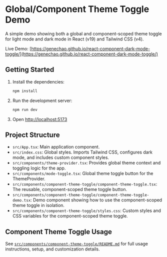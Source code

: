 # Global/Component Theme Toggle Demo

A simple demo showing both a global and component-scoped theme toggle for light mode and dark mode in React (v19) and Tailwind CSS (v4).

Live Demo: [https://genechao.github.io/react-component-dark-mode-toggle/](https://genechao.github.io/react-component-dark-mode-toggle/)

## Getting Started

1. Install the dependencies:
   ```sh
   npm install
   ```
2. Run the development server:
   ```sh
   npm run dev
   ```
3. Open [http://localhost:5173](http://localhost:5173)

## Project Structure

- `src/App.tsx`: Main application component.
- `src/index.css`: Global styles. Imports Tailwind CSS, configures dark mode, and includes custom component styles.
- `src/components/theme-provider.tsx`: Provides global theme context and toggling logic for the app.
- `src/components/mode-toggle.tsx`: Global theme toggle button for the ThemeProvider.
- `src/components/component-theme-toggle/component-theme-toggle.tsx`: The reusable, component-scoped theme toggle button.
- `src/components/component-theme-toggle/component-theme-toggle-demo.tsx`: Demo component showing how to use the component-scoped theme toggle in isolation.
- `src/components/component-theme-toggle/styles.css`: Custom styles and CSS variables for the component-scoped theme toggle.

## Component Theme Toggle Usage

See [`src/components/component-theme-toggle/README.md`](src/components/component-theme-toggle/README.md) for full usage instructions, setup, and customization details.
